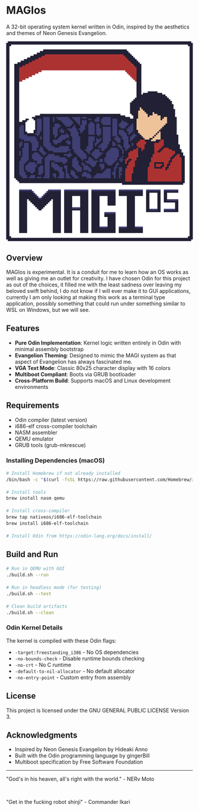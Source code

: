 # MAGIos

A 32-bit operating system kernel written in Odin, inspired by the aesthetics and themes of Neon Genesis Evangelion.

![MAGIos](resources/MAGIos.png)

## Overview

MAGIos is experimental. It is a conduit for me to learn how an OS works as well as giving me an outlet for creativity. I have chosen Odin for this project as out of the choices, it filled me with the least sadness over leaving my beloved swift behind, I do not know if I will ever make it to GUI applications, currently I am only looking at making this work as a terminal type application, possibly something that could run under something similar to WSL on Windows, but we will see.

## Features

- **Pure Odin Implementation**: Kernel logic written entirely in Odin with minimal assembly bootstrap
- **Evangelion Theming**: Designed to mimic the MAGI system as that aspect of Evangelion has always fascinated me.
- **VGA Text Mode**: Classic 80x25 character display with 16 colors
- **Multiboot Compliant**: Boots via GRUB bootloader
- **Cross-Platform Build**: Supports macOS and Linux development environments

## Requirements

- Odin compiler (latest version)
- i686-elf cross-compiler toolchain
- NASM assembler
- QEMU emulator
- GRUB tools (grub-mkrescue)

### Installing Dependencies (macOS)

```bash
# Install Homebrew if not already installed
/bin/bash -c "$(curl -fsSL https://raw.githubusercontent.com/Homebrew/install/HEAD/install.sh)"

# Install tools
brew install nasm qemu

# Install cross-compiler
brew tap nativeos/i686-elf-toolchain
brew install i686-elf-toolchain

# Install Odin from https://odin-lang.org/docs/install/
```

## Build and Run

```bash
# Run in QEMU with GUI
./build.sh --run

# Run in headless mode (for testing)
./build.sh --test

# Clean build artifacts
./build.sh --clean
```

### Odin Kernel Details

The kernel is compiled with these Odin flags:

- `-target:freestanding_i386` - No OS dependencies
- `-no-bounds-check` - Disable runtime bounds checking
- `-no-crt` - No C runtime
- `-default-to-nil-allocator` - No default allocator
- `-no-entry-point` - Custom entry from assembly

## License

This project is licensed under the GNU GENERAL PUBLIC LICENSE Version 3.

## Acknowledgments

- Inspired by Neon Genesis Evangelion by Hideaki Anno
- Built with the Odin programming language by gingerBill
- Multiboot specification by Free Software Foundation

---

"God's in his heaven, all's right with the world." - NERv Moto

<br>

"Get in the fucking robot shinji" - Commander Ikari
